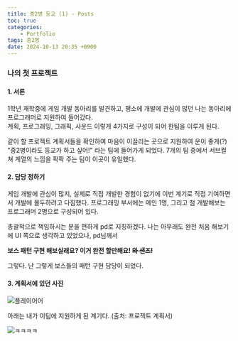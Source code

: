 ```yaml
---
title: 중2병 등교 (1) - Posts
toc: true
categories:	
    - Portfolio
tags: 중2병
date: 2024-10-13 20:35 +0900
---
```


### 나의 첫 프로젝트

#### 1. 서론
 1학년 재학중에 게임 개발 동아리를 발견하고, 평소에 개발에 관심이 많던 나는 동아리에 프로그래머로 지원하여 들어갔다.  
계획, 프로그래밍, 그래픽, 사운드 이렇게 4가지로 구성이 되어 한팀을 이루게 된다.

 같이 할 프로젝트 계획서들을 확인하여 마음이 이끌리는 곳으로 지원하여 운이 좋게(?) "중2병이라도 등교가 하고 싶어!" 라는 팀에 들어가게 되었다.
7개의 팀 중에서 서브컬쳐 계열의 느낌을 팍팍 주는 팀이 이곳이 유일했다. 

#### 2. 담당 정하기
 게임 개발에 관심이 많지, 실제로 직접 개발한 경험이 없기에 이번 계기로 직접 기여하면서 개발에 몰두하려고 다짐했다.
프로그래밍 부서에는 메인 1명, 그리고 첨 개발해보는 프로그래머 2명으로 구성되어 있다.

 총괄적으로 책임하시는 분을 편하게 pd로 지칭하겠다.
나는 아무래도 완전 처음 해보기에 UI 쪽으로 생각하고 있었으나, pd님께서 

**보스 패턴 구현 해보실래요? 이거 완전 할만해요! ~~와 샌즈!~~**

그렇다. 난 그렇게 보스들의 패턴 구현 담당이 되었다.


#### 3. 계획서에 있던 사진
![플레이어어](https://github.com/user-attachments/assets/5c655d6f-c1eb-40c7-8382-f6a2c8c0ef4b)

아래는 내가 이팀에 지원하게 된 계기다. (출처: 프로젝트 계획서)

![ㅋㅋㅋㅋ](https://github.com/user-attachments/assets/9c1ec76a-6982-4dbb-bafe-bb9e2d36f376)
